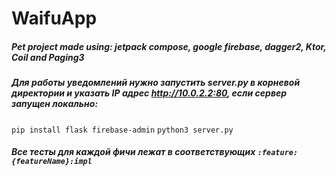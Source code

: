 # WaifuApp

##### Pet project made using: jetpack compose, google firebase, dagger2, Ktor, Coil and Paging3

##### Для работы уведомлений нужно запустить server.py в корневой директории и указать IP адрес http://10.0.2.2:80, если сервер запущен локально:
`pip install flask firebase-admin`
`python3 server.py`


##### Все тесты для каждой фичи лежат в соответствующих `:feature:{featureName}:impl`
